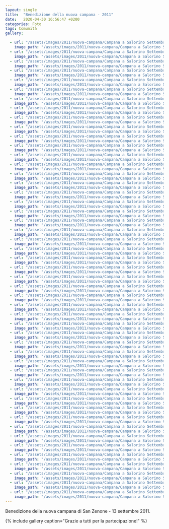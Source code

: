 ```yaml
---
layout: single
title:  "Benedizione della nuova campana - 2011"
date:   2020-04-30 16:56:47 +0200
categories: Foto
tags: Comunità
gallery: 

  - url: "/assets/images/2011/nuova-campana/Campana a Salorino Settembre 2011 001.jpg"
    image_path: "/assets/images/2011/nuova-campana/Campana a Salorino Settembre 2011 001.jpg"
  - url: "/assets/images/2011/nuova-campana/Campana a Salorino Settembre 2011 003.jpg"
    image_path: "/assets/images/2011/nuova-campana/Campana a Salorino Settembre 2011 003.jpg"
  - url: "/assets/images/2011/nuova-campana/Campana a Salorino Settembre 2011 005.jpg"
    image_path: "/assets/images/2011/nuova-campana/Campana a Salorino Settembre 2011 005.jpg"
  - url: "/assets/images/2011/nuova-campana/Campana a Salorino Settembre 2011 007.jpg"
    image_path: "/assets/images/2011/nuova-campana/Campana a Salorino Settembre 2011 007.jpg"
  - url: "/assets/images/2011/nuova-campana/Campana a Salorino Settembre 2011 009.jpg"
    image_path: "/assets/images/2011/nuova-campana/Campana a Salorino Settembre 2011 009.jpg"
  - url: "/assets/images/2011/nuova-campana/Campana a Salorino Settembre 2011 010.jpg"
    image_path: "/assets/images/2011/nuova-campana/Campana a Salorino Settembre 2011 010.jpg"
  - url: "/assets/images/2011/nuova-campana/Campana a Salorino Settembre 2011 011.jpg"
    image_path: "/assets/images/2011/nuova-campana/Campana a Salorino Settembre 2011 011.jpg"
  - url: "/assets/images/2011/nuova-campana/Campana a Salorino Settembre 2011 012.jpg"
    image_path: "/assets/images/2011/nuova-campana/Campana a Salorino Settembre 2011 012.jpg"
  - url: "/assets/images/2011/nuova-campana/Campana a Salorino Settembre 2011 013.jpg"
    image_path: "/assets/images/2011/nuova-campana/Campana a Salorino Settembre 2011 013.jpg"
  - url: "/assets/images/2011/nuova-campana/Campana a Salorino Settembre 2011 014.jpg"
    image_path: "/assets/images/2011/nuova-campana/Campana a Salorino Settembre 2011 014.jpg"
  - url: "/assets/images/2011/nuova-campana/Campana a Salorino Settembre 2011 016.jpg"
    image_path: "/assets/images/2011/nuova-campana/Campana a Salorino Settembre 2011 016.jpg"
  - url: "/assets/images/2011/nuova-campana/Campana a Salorino Settembre 2011 018.jpg"
    image_path: "/assets/images/2011/nuova-campana/Campana a Salorino Settembre 2011 018.jpg"
  - url: "/assets/images/2011/nuova-campana/Campana a Salorino Settembre 2011 020.jpg"
    image_path: "/assets/images/2011/nuova-campana/Campana a Salorino Settembre 2011 020.jpg"
  - url: "/assets/images/2011/nuova-campana/Campana a Salorino Settembre 2011 021.jpg"
    image_path: "/assets/images/2011/nuova-campana/Campana a Salorino Settembre 2011 021.jpg"
  - url: "/assets/images/2011/nuova-campana/Campana a Salorino Settembre 2011 024.jpg"
    image_path: "/assets/images/2011/nuova-campana/Campana a Salorino Settembre 2011 024.jpg"
  - url: "/assets/images/2011/nuova-campana/Campana a Salorino Settembre 2011 027.jpg"
    image_path: "/assets/images/2011/nuova-campana/Campana a Salorino Settembre 2011 027.jpg"
  - url: "/assets/images/2011/nuova-campana/Campana a Salorino Settembre 2011 028.jpg"
    image_path: "/assets/images/2011/nuova-campana/Campana a Salorino Settembre 2011 028.jpg"
  - url: "/assets/images/2011/nuova-campana/Campana a Salorino Settembre 2011 030.jpg"
    image_path: "/assets/images/2011/nuova-campana/Campana a Salorino Settembre 2011 030.jpg"
  - url: "/assets/images/2011/nuova-campana/Campana a Salorino Settembre 2011 032.jpg"
    image_path: "/assets/images/2011/nuova-campana/Campana a Salorino Settembre 2011 032.jpg"
  - url: "/assets/images/2011/nuova-campana/Campana a Salorino Settembre 2011 035.jpg"
    image_path: "/assets/images/2011/nuova-campana/Campana a Salorino Settembre 2011 035.jpg"
  - url: "/assets/images/2011/nuova-campana/Campana a Salorino Settembre 2011 036.jpg"
    image_path: "/assets/images/2011/nuova-campana/Campana a Salorino Settembre 2011 036.jpg"
  - url: "/assets/images/2011/nuova-campana/Campana a Salorino Settembre 2011 037.jpg"
    image_path: "/assets/images/2011/nuova-campana/Campana a Salorino Settembre 2011 037.jpg"
  - url: "/assets/images/2011/nuova-campana/Campana a Salorino Settembre 2011 039.jpg"
    image_path: "/assets/images/2011/nuova-campana/Campana a Salorino Settembre 2011 039.jpg"
  - url: "/assets/images/2011/nuova-campana/Campana a Salorino Settembre 2011 041.jpg"
    image_path: "/assets/images/2011/nuova-campana/Campana a Salorino Settembre 2011 041.jpg"
  - url: "/assets/images/2011/nuova-campana/Campana a Salorino Settembre 2011 042.jpg"
    image_path: "/assets/images/2011/nuova-campana/Campana a Salorino Settembre 2011 042.jpg"
  - url: "/assets/images/2011/nuova-campana/Campana a Salorino Settembre 2011 044.jpg"
    image_path: "/assets/images/2011/nuova-campana/Campana a Salorino Settembre 2011 044.jpg"
  - url: "/assets/images/2011/nuova-campana/Campana a Salorino Settembre 2011 046.jpg"
    image_path: "/assets/images/2011/nuova-campana/Campana a Salorino Settembre 2011 046.jpg"
  - url: "/assets/images/2011/nuova-campana/Campana a Salorino Settembre 2011 047.jpg"
    image_path: "/assets/images/2011/nuova-campana/Campana a Salorino Settembre 2011 047.jpg"
  - url: "/assets/images/2011/nuova-campana/Campana a Salorino Settembre 2011 048.jpg"
    image_path: "/assets/images/2011/nuova-campana/Campana a Salorino Settembre 2011 048.jpg"
  - url: "/assets/images/2011/nuova-campana/Campana a Salorino Settembre 2011 049.jpg"
    image_path: "/assets/images/2011/nuova-campana/Campana a Salorino Settembre 2011 049.jpg"
  - url: "/assets/images/2011/nuova-campana/Campana a Salorino Settembre 2011 051.jpg"
    image_path: "/assets/images/2011/nuova-campana/Campana a Salorino Settembre 2011 051.jpg"
  - url: "/assets/images/2011/nuova-campana/Campana a Salorino Settembre 2011 052.jpg"
    image_path: "/assets/images/2011/nuova-campana/Campana a Salorino Settembre 2011 052.jpg"
  - url: "/assets/images/2011/nuova-campana/Campana a Salorino Settembre 2011 053.jpg"
    image_path: "/assets/images/2011/nuova-campana/Campana a Salorino Settembre 2011 053.jpg"
  - url: "/assets/images/2011/nuova-campana/Campana a Salorino Settembre 2011 054.jpg"
    image_path: "/assets/images/2011/nuova-campana/Campana a Salorino Settembre 2011 054.jpg"
  - url: "/assets/images/2011/nuova-campana/Campana a Salorino Settembre 2011 055.jpg"
    image_path: "/assets/images/2011/nuova-campana/Campana a Salorino Settembre 2011 055.jpg"
  - url: "/assets/images/2011/nuova-campana/Campana a Salorino Settembre 2011 056.jpg"
    image_path: "/assets/images/2011/nuova-campana/Campana a Salorino Settembre 2011 056.jpg"
  - url: "/assets/images/2011/nuova-campana/Campana a Salorino Settembre 2011 057.jpg"
    image_path: "/assets/images/2011/nuova-campana/Campana a Salorino Settembre 2011 057.jpg"
  - url: "/assets/images/2011/nuova-campana/Campana a Salorino Settembre 2011 058.jpg"
    image_path: "/assets/images/2011/nuova-campana/Campana a Salorino Settembre 2011 058.jpg"
  - url: "/assets/images/2011/nuova-campana/Campana a Salorino Settembre 2011 059.jpg"
    image_path: "/assets/images/2011/nuova-campana/Campana a Salorino Settembre 2011 059.jpg"
  - url: "/assets/images/2011/nuova-campana/Campana a Salorino Settembre 2011 060.jpg"
    image_path: "/assets/images/2011/nuova-campana/Campana a Salorino Settembre 2011 060.jpg"
  - url: "/assets/images/2011/nuova-campana/Campana a Salorino Settembre 2011 061.jpg"
    image_path: "/assets/images/2011/nuova-campana/Campana a Salorino Settembre 2011 061.jpg"
  - url: "/assets/images/2011/nuova-campana/Campana a Salorino Settembre 2011 062.jpg"
    image_path: "/assets/images/2011/nuova-campana/Campana a Salorino Settembre 2011 062.jpg"
  - url: "/assets/images/2011/nuova-campana/Campana a Salorino Settembre 2011 065.jpg"
    image_path: "/assets/images/2011/nuova-campana/Campana a Salorino Settembre 2011 065.jpg"
  - url: "/assets/images/2011/nuova-campana/Campana a Salorino Settembre 2011 066.jpg"
    image_path: "/assets/images/2011/nuova-campana/Campana a Salorino Settembre 2011 066.jpg"
  - url: "/assets/images/2011/nuova-campana/Campana a Salorino Settembre 2011 071.jpg"
    image_path: "/assets/images/2011/nuova-campana/Campana a Salorino Settembre 2011 071.jpg"
  - url: "/assets/images/2011/nuova-campana/Campana a Salorino Settembre 2011 072.jpg"
    image_path: "/assets/images/2011/nuova-campana/Campana a Salorino Settembre 2011 072.jpg"
  - url: "/assets/images/2011/nuova-campana/Campana a Salorino Settembre 2011 074.jpg"
    image_path: "/assets/images/2011/nuova-campana/Campana a Salorino Settembre 2011 074.jpg"
  - url: "/assets/images/2011/nuova-campana/Campana a Salorino Settembre 2011 075.jpg"
    image_path: "/assets/images/2011/nuova-campana/Campana a Salorino Settembre 2011 075.jpg"
  - url: "/assets/images/2011/nuova-campana/Campana a Salorino Settembre 2011 076.jpg"
    image_path: "/assets/images/2011/nuova-campana/Campana a Salorino Settembre 2011 076.jpg"
---
```


Benedizione della nuova campana di San Zenone - 13 settembre 2011.



{% include gallery caption="Grazie a tutti per la partecipazione!" %}


